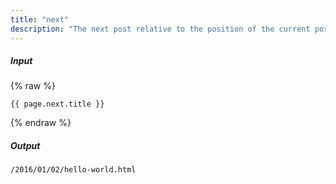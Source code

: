 ```yaml
---
title: "next"
description: "The next post relative to the position of the current post in `site.posts`. Returns `nil` for the last entry."
---
```

##### Input

{% raw %}
~~~liquid
{{ page.next.title }}
~~~
{% endraw %}

##### Output

~~~html
/2016/01/02/hello-world.html
~~~
